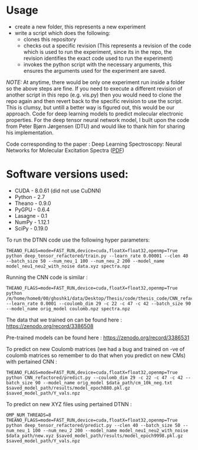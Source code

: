 # Usage
* create a new folder, this represents a new experiment
* write a script which does the following:
    * clones this repository
    * checks out a specific revision (This represents a revision of the code which is used to run the experiment, since its in the repo, the revision identifies the exact code used to run the experiment)
    * invokes the python script with the necessary arguments, this ensures the arguments used for the experiment are saved.

_NOTE:_ At anytime, there would be only one experiment run inside a folder so the above steps are fine. If you need to execute a different revision of another script in this repo (e.g. vis.py) then
you would need to clone the repo again and then revert back to the specific revision to use the script. This is clumsy, but untill a better way is figured out, this would be our approach.
Code for deep learning models to predict molecular electronic properties. For the deep tensor neural network model, I built upon the code from Peter Bjørn Jørgensen (DTU) and would like to thank him for sharing his implementation. 

Code corresponding to the paper : Deep Learning Spectroscopy: Neural Networks for Molecular Excitation Spectra ([PDF](https://onlinelibrary.wiley.com/doi/full/10.1002/advs.201801367))

# Software versions used:
* CUDA - 8.0.61 (did not use CuDNN)
* Python - 2.7
* Theano - 0.9.0
* PyGPU - 0.6.4
* Lasagne - 0.1
* NumPy - 1.12.1
* SciPy - 0.19.0

To run the DTNN code use the following hyper parameters:

```shell
THEANO_FLAGS=mode=FAST_RUN,device=cuda,floatX=float32,openmp=True python deep_tensor_refactored/train.py --learn_rate 0.00001 --clen 40 --batch_size 50 --num_neu_1 100 --num_neu_2 200 --model_name model_neu1_neu2_with_noise data.xyz spectra.npz
```

Running the CNN code is similar : 

```shell
THEANO_FLAGS=mode=FAST_RUN,device=cuda,floatX=float32,openmp=True python /m/home/home0/00/ghoshk1/data/Desktop/Thesis/code/thesis_code/CNN_refactored/train.py --learn_rate 0.0001 --coulomb_dim 29 -c 22 -c 47 -c 42 --batch_size 90 --model_name orig_model coulomb.npz spectra.npz
```

The data that we trained on can be found here : https://zenodo.org/record/3386508

Pre-trained models can be found here : https://zenodo.org/record/3386531

To predict on new Coulomb matrices (we had a bug and trained on -ve of coulomb matrices so remember to do that when you predict on new CMs) with pertained CNN : 

```shell
THEANO_FLAGS=mode=FAST_RUN,device=cuda,floatX=float32,openmp=True python CNN_refactored/predict.py --coulomb_dim 29 -c 22 -c 47 -c 42 --batch_size 90 --model_name orig_model $data_path/cm_10k_neg.txt $saved_model_path/results/model_epoch880.pkl.gz $saved_model_path/Y_vals.npz
```

To predict on new XYZ files using pertained DTNN :

```shell
OMP_NUM_THREADS=8 THEANO_FLAGS=mode=FAST_RUN,device=cuda,floatX=float32,openmp=True python deep_tensor_refactored/predict.py --clen 40 --batch_size 50 --num_neu_1 100 --num_neu_2 200 --model_name model_neu1_neu2_with_noise $data_path/new.xyz $saved_model_path/results/model_epoch9998.pkl.gz $saved_model_path/Y_vals.npz
```
